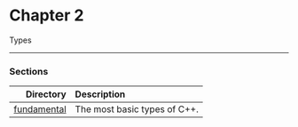 # Chapter 2
Types

---

### Sections
| **Directory** | **Description** |
|---:|:---|
| [fundamental](fundamental) | The most basic types of C++. |
